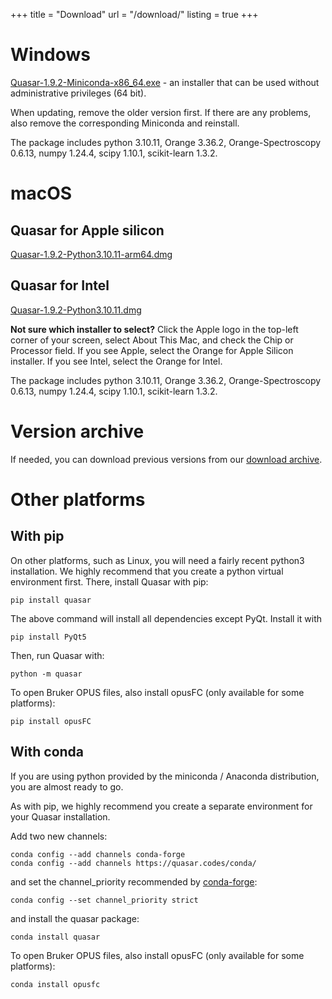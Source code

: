 +++
title = "Download"
url = "/download/"
listing = true
+++

Windows
=======

[Quasar-1.9.2-Miniconda-x86_64.exe](https://download.biolab.si/download/files/quasar/Quasar-1.9.2-Miniconda-x86_64.exe) - an
installer that can be used without administrative privileges (64 bit).

When updating, remove the older version first. If there are any problems, also remove the corresponding Miniconda and reinstall.

The package includes python 3.10.11,
Orange 3.36.2, Orange-Spectroscopy 0.6.13, numpy 1.24.4,
scipy 1.10.1, scikit-learn 1.3.2.

macOS
=====

Quasar for Apple silicon
------------------------

[Quasar-1.9.2-Python3.10.11-arm64.dmg](https://download.biolab.si/download/files/quasar/Quasar-1.9.2-Python3.10.11-arm64.dmg)


Quasar for Intel
----------------

[Quasar-1.9.2-Python3.10.11.dmg](https://download.biolab.si/download/files/quasar/Quasar-1.9.2-Python3.10.11.dmg)

**Not sure which installer to select?** Click the Apple logo in the top-left corner of your screen, select About This Mac, and check the Chip or Processor field. If you see Apple, select the Orange for Apple Silicon installer. If you see Intel, select the Orange for Intel.


The package includes python 3.10.11,
Orange 3.36.2, Orange-Spectroscopy 0.6.13, numpy 1.24.4,
scipy 1.10.1, scikit-learn 1.3.2.

Version archive
===============

If needed, you can download previous versions from our [download archive](https://download.biolab.si/download/files/quasar/).

Other platforms
===============

With pip
--------

On other platforms, such as Linux, you will need a fairly recent python3 installation.
We highly recommend that you create a python virtual environment first. 
There, install Quasar with pip:

    pip install quasar
    
The above command will install all dependencies except PyQt. Install it with

    pip install PyQt5

Then, run Quasar with:

    python -m quasar

To open Bruker OPUS files, also install opusFC (only available for some platforms):

    pip install opusFC

With conda
----------

If you are using python provided by the miniconda / Anaconda distribution, you are almost ready to go.

As with pip, we highly recommend you create a separate environment for your Quasar installation.

Add two new channels:

    conda config --add channels conda-forge
    conda config --add channels https://quasar.codes/conda/

and set the channel_priority recommended by [conda-forge](https://conda-forge.org/docs/user/tipsandtricks.html#how-to-fix-it):

    conda config --set channel_priority strict

and install the quasar package:

    conda install quasar

To open Bruker OPUS files, also install opusFC (only available for some platforms):

    conda install opusfc

